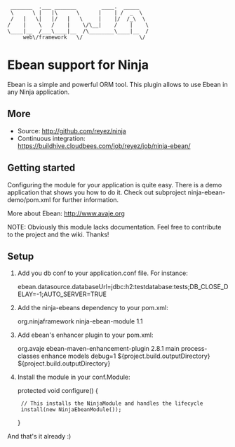      _______  .___ _______        ____.  _____   
     \      \ |   |\      \      |    | /  _  \  
     /   |   \|   |/   |   \     |    |/  /_\  \ 
    /    |    \   /    |    \/\__|    /    |    \
    \____|__  /___\____|__  /\________\____|__  /
         web\/framework   \/                  \/ 
        


Ebean support for Ninja
=======================
Ebean is a simple and powerful ORM tool.
This plugin allows to use Ebean in any Ninja 
application.

More
----

 * Source: http://github.com/reyez/ninja
 * Continuous integration: https://buildhive.cloudbees.com/job/reyez/job/ninja-ebean/
 

Getting started
---------------
Configuring the module for your application is quite easy. There
is a demo application that shows you how to do it.
Check out subproject ninja-ebean-demo/pom.xml for 
further information.

More about Ebean: http://www.avaje.org

NOTE:
Obviously this module lacks documentation. Feel free to
contribute to the project and the wiki. Thanks!


Setup
-----

1) Add you db conf to your application.conf file. For instance:

    ebean.datasource.databaseUrl=jdbc:h2:testdatabase:tests;DB_CLOSE_DELAY=-1;AUTO_SERVER=TRUE
 
2) Add the ninja-ebeans dependency to your pom.xml:

    <dependency>
        <groupId>org.ninjaframework</groupId>
        <artifactId>ninja-ebean-module</artifactId>
        <version>1.1</version>
    </dependency>
    
3) Add ebean's enhancer plugin to your pom.xml:

    <plugin>
        <groupId>org.avaje</groupId>
        <artifactId>ebean-maven-enhancement-plugin</artifactId>
        <version>2.8.1</version>
        <executions>
            <execution>
                <id>main</id>
                <phase>process-classes</phase>
                <goals>
                    <goal>enhance</goal>
                </goals>
                <configuration>
                    <packages>models</packages>
                    <transformArgs>debug=1</transformArgs>
                    <!-- workaround against bug in ebean: https://groups.google.com/forum/?fromgroups#!topic/ebean/w2Q6PSeXKAk%5B1-25%5D -->
                    <classSource>${project.build.outputDirectory}</classSource>
                    <classDestination>${project.build.outputDirectory}</classDestination>
                </configuration>
            </execution>
        </executions>
    </plugin>

4) Install the module in your conf.Module:

    protected void configure() {

        // This installs the NinjaModule and handles the lifecycle
        install(new NinjaEbeanModule());
    }
    
    
And that's it already :)

